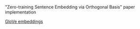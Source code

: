 "Zero-training Sentence Embedding via Orthogonal Basis" paper implementation

[GloVe embeddings](https://nlp.stanford.edu/projects/glove/)
